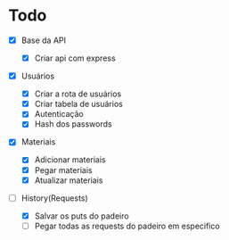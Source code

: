 # Todo

- [x] Base da API

  - [x] Criar api com express

- [x] Usuários
  - [x] Criar a rota de usuários
  - [x] Criar tabela de usuários
  - [x] Autenticação
  - [x] Hash dos passwords

* [x] Materiais

  - [x] Adicionar materiais
  - [x] Pegar materiais
  - [x] Atualizar materiais

* [ ] History(Requests)
  - [x] Salvar os puts do padeiro
  - [ ] Pegar todas as requests do padeiro em especifico
